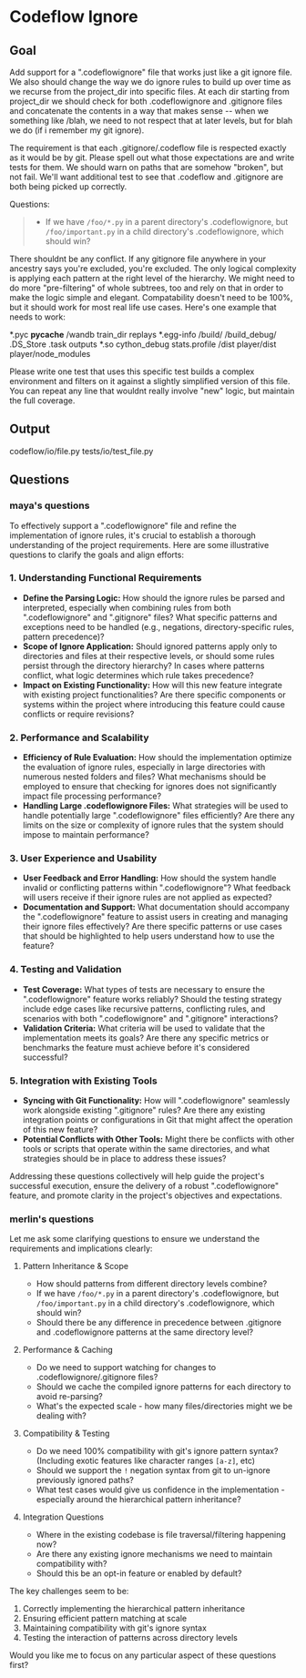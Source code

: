 # Codeflow Ignore

## Goal
Add support for a ".codeflowignore" file that works just like a git ignore file.
We also should change the way we do ignore rules to build up over time as we recurse from the project_dir into specific files. At each dir starting from project_dir we should check
for both .codeflowignore and .gitignore files and concatenate the contents in a way that makes sense -- when we something like /blah, we need to not respect that at later levels, but for blah we do (if i remember my git ignore).

The requirement is that each .gitignore/.codeflow file is respected exactly as it would be by git. Please spell out what those expectations are and write tests for them.
We should warn on paths that are somehow "broken", but not fail.
We'll want additional test to see that .codeflow and .gitignore are both being picked up correctly.

Questions:
> * If we have `/foo/*.py` in a parent directory's .codeflowignore, but `/foo/important.py` in a child directory's .codeflowignore, which should win?

There shouldnt be any conflict. If any gitignore file anywhere in your ancestry says you're excluded, you're excluded. The only logical complexity is applying each pattern at the right level of the hierarchy. We might need to do more "pre-filtering" of whole subtrees, too and rely on that in order to make the logic simple and elegant.
Compatability doesn't need to be 100%, but it should work for most real life use cases. Here's one example that needs to work:

*.pyc
__pycache__
/wandb
train_dir
replays
*.egg-info
/build/
/build_debug/
.DS_Store
.task
outputs
*.so
cython_debug
stats.profile
/dist
player/dist
player/node_modules


Please write one test that uses this specific test builds a complex environment and filters on it against a slightly simplified version of this file. You can repeat any line that wouldnt really involve "new" logic, but maintain the full coverage.

## Output
codeflow/io/file.py
tests/io/test_file.py


## Questions

### maya's questions
To effectively support a ".codeflowignore" file and refine the implementation of ignore rules, it's crucial to establish a thorough understanding of the project requirements. Here are some illustrative questions to clarify the goals and align efforts:

### 1. Understanding Functional Requirements
- **Define the Parsing Logic:** How should the ignore rules be parsed and interpreted, especially when combining rules from both ".codeflowignore" and ".gitignore" files? What specific patterns and exceptions need to be handled (e.g., negations, directory-specific rules, pattern precedence)?
- **Scope of Ignore Application:** Should ignored patterns apply only to directories and files at their respective levels, or should some rules persist through the directory hierarchy? In cases where patterns conflict, what logic determines which rule takes precedence?
- **Impact on Existing Functionality:** How will this new feature integrate with existing project functionalities? Are there specific components or systems within the project where introducing this feature could cause conflicts or require revisions?

### 2. Performance and Scalability
- **Efficiency of Rule Evaluation:** How should the implementation optimize the evaluation of ignore rules, especially in large directories with numerous nested folders and files? What mechanisms should be employed to ensure that checking for ignores does not significantly impact file processing performance?
- **Handling Large .codeflowignore Files:** What strategies will be used to handle potentially large ".codeflowignore" files efficiently? Are there any limits on the size or complexity of ignore rules that the system should impose to maintain performance?

### 3. User Experience and Usability
- **User Feedback and Error Handling:** How should the system handle invalid or conflicting patterns within ".codeflowignore"? What feedback will users receive if their ignore rules are not applied as expected?
- **Documentation and Support:** What documentation should accompany the ".codeflowignore" feature to assist users in creating and managing their ignore files effectively? Are there specific patterns or use cases that should be highlighted to help users understand how to use the feature?

### 4. Testing and Validation
- **Test Coverage:** What types of tests are necessary to ensure the ".codeflowignore" feature works reliably? Should the testing strategy include edge cases like recursive patterns, conflicting rules, and scenarios with both ".codeflowignore" and ".gitignore" interactions?
- **Validation Criteria:** What criteria will be used to validate that the implementation meets its goals? Are there any specific metrics or benchmarks the feature must achieve before it's considered successful?

### 5. Integration with Existing Tools
- **Syncing with Git Functionality:** How will ".codeflowignore" seamlessly work alongside existing ".gitignore" rules? Are there any existing integration points or configurations in Git that might affect the operation of this new feature?
- **Potential Conflicts with Other Tools:** Might there be conflicts with other tools or scripts that operate within the same directories, and what strategies should be in place to address these issues?

Addressing these questions collectively will help guide the project's successful execution, ensure the delivery of a robust ".codeflowignore" feature, and promote clarity in the project's objectives and expectations.

### merlin's questions
Let me ask some clarifying questions to ensure we understand the requirements and implications clearly:

1. Pattern Inheritance & Scope
   * How should patterns from different directory levels combine? 
   * If we have `/foo/*.py` in a parent directory's .codeflowignore, but `/foo/important.py` in a child directory's .codeflowignore, which should win?
   * Should there be any difference in precedence between .gitignore and .codeflowignore patterns at the same directory level?

2. Performance & Caching
   * Do we need to support watching for changes to .codeflowignore/.gitignore files?
   * Should we cache the compiled ignore patterns for each directory to avoid re-parsing?
   * What's the expected scale - how many files/directories might we be dealing with?

3. Compatibility & Testing
   * Do we need 100% compatibility with git's ignore pattern syntax? (Including exotic features like character ranges `[a-z]`, etc)
   * Should we support the `!` negation syntax from git to un-ignore previously ignored paths?
   * What test cases would give us confidence in the implementation - especially around the hierarchical pattern inheritance?

4. Integration Questions
   * Where in the existing codebase is file traversal/filtering happening now?
   * Are there any existing ignore mechanisms we need to maintain compatibility with?
   * Should this be an opt-in feature or enabled by default?

The key challenges seem to be:
1. Correctly implementing the hierarchical pattern inheritance 
2. Ensuring efficient pattern matching at scale
3. Maintaining compatibility with git's ignore syntax
4. Testing the interaction of patterns across directory levels

Would you like me to focus on any particular aspect of these questions first?
